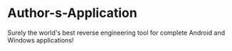 # Author-s-Application
Surely the world's best reverse engineering tool for complete Android and Windows applications!
